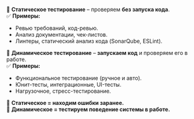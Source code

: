 🔹 **Статическое тестирование** – проверяем **без запуска кода**.  
✅ **Примеры:**

- Ревью требований, код-ревью.
- Анализ документации, чек-листов.
- Линтеры, статический анализ кода (SonarQube, ESLint).

🔹 **Динамическое тестирование** – **запускаем код** и проверяем его в работе.  
✅ **Примеры:**

- Функциональное тестирование (ручное и авто).
- Юнит-тесты, интеграционные, UI-тесты.
- Нагрузочное, стресс-тестирование.

📌 **Статическое = находим ошибки заранее.**  
📌 **Динамическое = тестируем поведение системы в работе.**